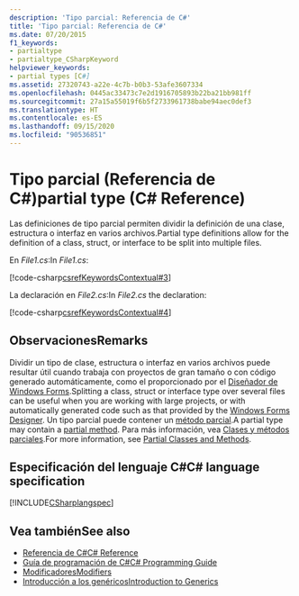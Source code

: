 ```yaml
---
description: 'Tipo parcial: Referencia de C#'
title: 'Tipo parcial: Referencia de C#'
ms.date: 07/20/2015
f1_keywords:
- partialtype
- partialtype_CSharpKeyword
helpviewer_keywords:
- partial types [C#]
ms.assetid: 27320743-a22e-4c7b-b0b3-53afe3607334
ms.openlocfilehash: 0445ac33473c7e2d1916705893b22ba21bb981ff
ms.sourcegitcommit: 27a15a55019f6b5f2733961738babe94aec0def3
ms.translationtype: HT
ms.contentlocale: es-ES
ms.lasthandoff: 09/15/2020
ms.locfileid: "90536851"
---
```

# <a name="partial-type-c-reference"></a><span data-ttu-id="f45cd-103">Tipo parcial (Referencia de C#)</span><span class="sxs-lookup"><span data-stu-id="f45cd-103">partial type (C# Reference)</span></span>

<span data-ttu-id="f45cd-104">Las definiciones de tipo parcial permiten dividir la definición de una clase, estructura o interfaz en varios archivos.</span><span class="sxs-lookup"><span data-stu-id="f45cd-104">Partial type definitions allow for the definition of a class, struct, or interface to be split into multiple files.</span></span>

<span data-ttu-id="f45cd-105">En *File1.cs*:</span><span class="sxs-lookup"><span data-stu-id="f45cd-105">In *File1.cs*:</span></span>

[!code-csharp[csrefKeywordsContextual#3](~/samples/snippets/csharp/VS_Snippets_VBCSharp/csrefKeywordsContextual/CS/csrefKeywordsContextual.cs#3)]  

<span data-ttu-id="f45cd-106">La declaración en *File2.cs*:</span><span class="sxs-lookup"><span data-stu-id="f45cd-106">In *File2.cs* the declaration:</span></span>

[!code-csharp[csrefKeywordsContextual#4](~/samples/snippets/csharp/VS_Snippets_VBCSharp/csrefKeywordsContextual/CS/csrefKeywordsContextual.cs#4)]  

## <a name="remarks"></a><span data-ttu-id="f45cd-107">Observaciones</span><span class="sxs-lookup"><span data-stu-id="f45cd-107">Remarks</span></span>

<span data-ttu-id="f45cd-108">Dividir un tipo de clase, estructura o interfaz en varios archivos puede resultar útil cuando trabaja con proyectos de gran tamaño o con código generado automáticamente, como el proporcionado por el [Diseñador de Windows Forms](/dotnet/desktop/winforms/controls/developing-windows-forms-controls-at-design-time).</span><span class="sxs-lookup"><span data-stu-id="f45cd-108">Splitting a class, struct or interface type over several files can be useful when you are working with large projects, or with automatically generated code such as that provided by the [Windows Forms Designer](/dotnet/desktop/winforms/controls/developing-windows-forms-controls-at-design-time).</span></span> <span data-ttu-id="f45cd-109">Un tipo parcial puede contener un [método parcial](partial-method.md).</span><span class="sxs-lookup"><span data-stu-id="f45cd-109">A partial type may contain a [partial method](partial-method.md).</span></span> <span data-ttu-id="f45cd-110">Para más información, vea [Clases y métodos parciales](../../programming-guide/classes-and-structs/partial-classes-and-methods.md).</span><span class="sxs-lookup"><span data-stu-id="f45cd-110">For more information, see [Partial Classes and Methods](../../programming-guide/classes-and-structs/partial-classes-and-methods.md).</span></span>

## <a name="c-language-specification"></a><span data-ttu-id="f45cd-111">Especificación del lenguaje C#</span><span class="sxs-lookup"><span data-stu-id="f45cd-111">C# language specification</span></span>

[!INCLUDE[CSharplangspec](~/includes/csharplangspec-md.md)]

## <a name="see-also"></a><span data-ttu-id="f45cd-112">Vea también</span><span class="sxs-lookup"><span data-stu-id="f45cd-112">See also</span></span>

- [<span data-ttu-id="f45cd-113">Referencia de C#</span><span class="sxs-lookup"><span data-stu-id="f45cd-113">C# Reference</span></span>](../index.md)
- [<span data-ttu-id="f45cd-114">Guía de programación de C#</span><span class="sxs-lookup"><span data-stu-id="f45cd-114">C# Programming Guide</span></span>](../../programming-guide/index.md)
- [<span data-ttu-id="f45cd-115">Modificadores</span><span class="sxs-lookup"><span data-stu-id="f45cd-115">Modifiers</span></span>](index.md)
- [<span data-ttu-id="f45cd-116">Introducción a los genéricos</span><span class="sxs-lookup"><span data-stu-id="f45cd-116">Introduction to Generics</span></span>](../../programming-guide/generics/index.md)
